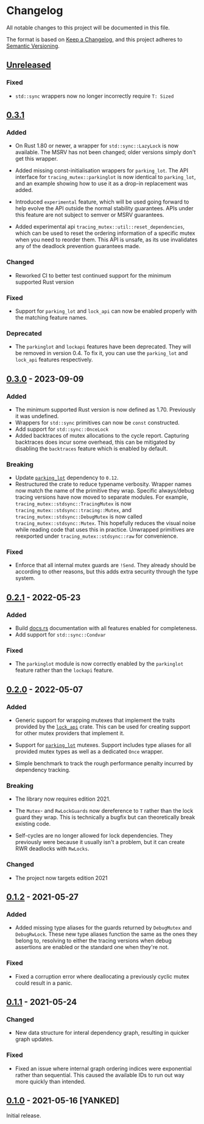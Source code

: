# Changelog
All notable changes to this project will be documented in this file.

The format is based on [Keep a Changelog](https://keepachangelog.com/en/1.0.0/), and this project
adheres to [Semantic Versioning](https://semver.org/spec/v2.0.0.html).

## [Unreleased]

### Fixed

- `std::sync` wrappers now no longer incorrectly require `T: Sized`

## [0.3.1]

### Added

- On Rust 1.80 or newer, a wrapper for `std::sync::LazyLock` is now available. The MSRV has not been
  changed; older versions simply don't get this wrapper.

- Added missing const-initialisation wrappers for `parking_lot`. The API interface for
  `tracing_mutex::parkinglot` is now identical to `parking_lot`, and an example showing how to use
  it as a drop-in replacement was added.

- Introduced `experimental` feature, which will be used going forward to help evolve the API outside
  the normal stability guarantees. APIs under this feature are not subject to semver or MSRV
  guarantees.

- Added experimental api `tracing_mutex::util::reset_dependencies`, which can be used to reset the
  ordering information of a specific mutex when you need to reorder them. This API is unsafe, as its
  use invalidates any of the deadlock prevention guarantees made.

### Changed

- Reworked CI to better test continued support for the minimum supported Rust version

### Fixed

- Support for `parking_lot` and `lock_api` can now be enabled properly with the matching feature
  names.

### Deprecated

- The `parkinglot` and `lockapi` features have been deprecated. They will be removed in version 0.4.
  To fix it, you can use the `parking_lot` and `lock_api` features respectively.

## [0.3.0] - 2023-09-09

### Added

- The minimum supported Rust version is now defined as 1.70. Previously it was undefined.
- Wrappers for `std::sync` primitives can now be `const` constructed.
- Add support for `std::sync::OnceLock`
- Added backtraces of mutex allocations to the cycle report. Capturing backtraces does incur some
  overhead, this can be mitigated by disabling the `backtraces` feature which is enabled by default.

### Breaking

- Update [`parking_lot`][parking_lot] dependency to `0.12`.
- Restructured the crate to reduce typename verbosity. Wrapper names now match the name of the
  primitive they wrap. Specific always/debug tracing versions have now moved to separate modules.
  For example, `tracing_mutex::stdsync::TracingMutex` is now
  `tracing_mutex::stdsync::tracing::Mutex`, and `tracing_mutex::stdsync::DebugMutex` is now called
  `tracing_mutex::stdsync::Mutex`. This hopefully reduces the visual noise while reading code that
  uses this in practice. Unwrapped primitives are reexported under `tracing_mutex::stdsync::raw` for
  convenience.

### Fixed

- Enforce that all internal mutex guards are `!Send`. They already should be according to other
  reasons, but this adds extra security through the type system.

## [0.2.1] - 2022-05-23

### Added

- Build [docs.rs] documentation with all features enabled for completeness.
- Add support for `std::sync::Condvar`

### Fixed

- The `parkinglot` module is now correctly enabled by the `parkinglot` feature rather than the
  `lockapi` feature.

## [0.2.0] - 2022-05-07

### Added
- Generic support for wrapping mutexes that implement the traits provided by the
  [`lock_api`][lock_api] crate. This can be used for creating support for other mutex providers that
  implement it.

- Support for [`parking_lot`][parking_lot] mutexes. Support includes type aliases for all
  provided mutex types as well as a dedicated `Once` wrapper.

- Simple benchmark to track the rough performance penalty incurred by dependency tracking.

### Breaking

- The library now requires edition 2021.

- The `Mutex`- and `RwLockGuards` now dereference to `T` rather than the lock guard they wrap. This
  is technically a bugfix but can theoretically break existing code.

- Self-cycles are no longer allowed for lock dependencies. They previously were because it usually
  isn't a problem, but it can create RWR deadlocks with `RwLocks`.

### Changed

- The project now targets edition 2021

## [0.1.2] - 2021-05-27

### Added
- Added missing type aliases for the guards returned by `DebugMutex` and `DebugRwLock`. These new
  type aliases function the same as the ones they belong to, resolving to either the tracing
  versions when debug assertions are enabled or the standard one when they're not.

### Fixed
- Fixed a corruption error where deallocating a previously cyclic mutex could result in a panic.

## [0.1.1] - 2021-05-24

### Changed
- New data structure for interal dependency graph, resulting in quicker graph updates.

### Fixed
- Fixed an issue where internal graph ordering indices were exponential rather than sequential. This
  caused the available IDs to run out way more quickly than intended.

## [0.1.0] - 2021-05-16 [YANKED]

Initial release.

[Unreleased]: https://github.com/bertptrs/tracing-mutex/compare/v0.3.1...HEAD
[0.3.1]: https://github.com/bertptrs/tracing-mutex/compare/v0.3.0...v0.3.1
[0.3.0]: https://github.com/bertptrs/tracing-mutex/compare/v0.2.1...v0.3.0
[0.2.1]: https://github.com/bertptrs/tracing-mutex/compare/v0.2.0...v0.2.1
[0.2.0]: https://github.com/bertptrs/tracing-mutex/compare/v0.1.2...v0.2.0
[0.1.2]: https://github.com/bertptrs/tracing-mutex/compare/v0.1.1...v0.1.2
[0.1.1]: https://github.com/bertptrs/tracing-mutex/compare/v0.1.0...v0.1.1
[0.1.0]: https://github.com/bertptrs/tracing-mutex/releases/tag/v0.1.0

[docs.rs]: https://docs.rs/tracing-mutex/latest/tracing_mutex/
[lock_api]: https://docs.rs/lock_api/
[parking_lot]: https://docs.rs/parking_lot/

